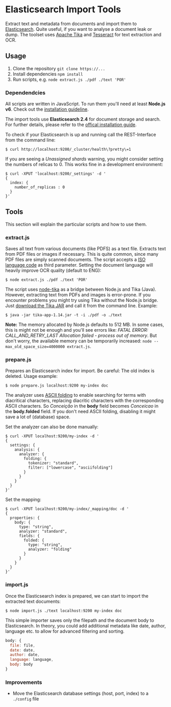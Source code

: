 # Elasticsearch Import Tools
Extract text and metadata from documents and import them to [Elasticsearch](https://www.elastic.co/products/elasticsearch). Quite useful, if you want to analyse a document leak or dump. The toolset uses [Apache Tika](https://tika.apache.org/) and [Tesseract](https://github.com/tesseract-ocr/tesseract) for text extraction and OCR.

## Usage
1. Clone the repository `git clone https://...`
2. Install dependencies `npm install`
3. Run scripts, e.g. `node extract.js ./pdf ./text 'POR'`

### Dependendcies

All scripts are written in JavaScript. To run them you'll need at least **Node.js v6**. Check out the [installation guideline](https://nodejs.org/en/download/package-manager/).

The import tools use **Elasticsearch 2.4** for document storage and search. For further details, please refer to the [offical installation guide](https://www.elastic.co/guide/en/elasticsearch/reference/2.4/_installation.html).

To check if your Elasticsearch is up and running call the REST-Interface from the command line:

```
$ curl http://localhost:9200/_cluster/health\?pretty\=1
```

If you are seeing a _Unassigned shards_ warning, you might consider setting the numbers of relicas to 0. This works fine in a development environment:

```
$ curl -XPUT 'localhost:9200/_settings' -d '         
{                  
  index: {
    number_of_replicas : 0
  }
}'
```

## Tools
This section will explain the particular scripts and how to use them.

### extract.js
Saves all text from various documents (like PDFS) as a text file. Extracts text from PDF files or images if necessary. This is quite common, since many PDF files are simply scanned documents. The script accepts a [ISO language code](https://en.wikipedia.org/wiki/ISO_3166-1_alpha-3) as third parameter. Setting the document language will heavily improve OCR quality (default to ENG): 

```
$ node extract.js ./pdf ./text 'POR'
```

The script uses [node-tika](https://github.com/ICIJ/node-tika) as a bridge between Node.js and Tika (Java). However, extracting text from PDFs and images is error-prone. If you encounter problems you might try using Tika without the Node.js bridge. Just [download the Tika JAR](https://tika.apache.org/download.html) and call it from the command line. Example:

```
$ java -jar tika-app-1.14.jar -t -i ./pdf -o ./text   
```

**Note:** The memory allocated by Node.js defaults to 512 MB. In some cases, this is might not be enough and you'll see errors like: *FATAL ERROR: CALL_AND_RETRY_LAST Allocation failed - process out of memory*. But don't worry, the available memory can be temporarily increased: `node --max_old_space_size=4000000 extract.js`.

### prepare.js
Prepares an Elasticsearch index for import. Be careful: The old index is deleted. Usage example:

```
$ node prepare.js localhost:9200 my-index doc
```

The analyzer uses [ASCII folding](https://www.elastic.co/guide/en/elasticsearch/guide/2.x/asciifolding-token-filter.html) to enable searching for terms with diacritical characters, replacing diacritic characters with the corresponding ASCII characters. So _Conceição_ in the **body** field becomes _Conceicao_ in the **body.folded** field. If you don't need ASCII folding, disabling it might save a lot of (database) space.

Set the analyzer can also be done manually:

```
$ curl -XPUT localhost:9200/my-index -d '
{
  settings: {
    analysis: {
      analyzer: {
        folding: {
          tokenizer: "standard",
          filter: ["lowercase", "asciifolding"]
        }
      }
    }
  }
}'
```

Set the mapping:

```
$ curl -XPUT localhost:9200/my-index/_mapping/doc -d '
{
  properties: {
    body: {
      type: "string",
      analyzer: "standard",
      fields: {
        folded: {
          type: "string",
          analyzer: "folding"
        }
      }
    }
  }
}'
```

### import.js
Once the Elasticsearch index is prepared, we can start to import the extracted text documents:

```
$ node import.js ./text localhost:9200 my-index doc
```

This simple importer saves only the filepath and the document body to Elasticsearch. In theory, you could add additional metadata like date, author, language etc. to allow for advanced filtering and sorting.

```javascript
body: {
  file: file,
  date: date,
  author: date,
  language: language,
  body: body
}
```

### Improvements
- Move the Elasticsearch database settings (host, port, index) to a `./config` file
